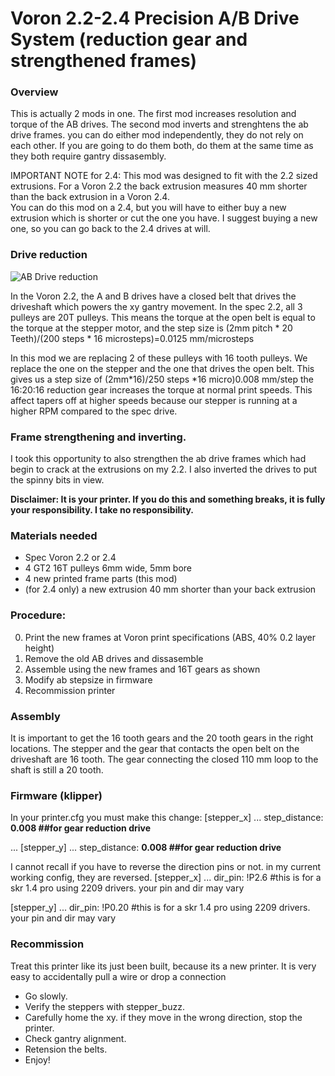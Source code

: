 # Voron 2.2-2.4 Precision A/B Drive System (reduction gear and strengthened frames)

### Overview
This is actually 2 mods in one.  The first mod increases resolution and torque of the AB drives.  The second mod inverts and strenghtens the ab drive frames. you can do either mod independently, they do not rely on each other.  If you are going to do them both, do them at the same time as they both require gantry dissasembly.


IMPORTANT NOTE for 2.4:  This mod was designed to fit with the 2.2 sized extrusions.  For a Voron 2.2 the back extrusion measures 40 mm shorter than the back extrusion in a Voron 2.4.  
You can do this mod on a 2.4, but you will have to either buy a new extrusion which is shorter or cut the one you have.  I suggest buying a new one, so you can go back to the 2.4 drives at will.

### Drive reduction
![AB Drive reduction](reduction_overview.jpg?raw=true)

In the Voron 2.2, the A and B drives have a closed belt that drives the driveshaft which powers the xy gantry movement.  In the spec 2.2, all 3 pulleys are 20T pulleys. 
This means the torque at the open belt is equal to the torque at the stepper motor, and the step size is (2mm pitch * 20 Teeth)/(200 steps * 16 microsteps)=0.0125 mm/microsteps

In this mod we are replacing 2 of these pulleys with 16 tooth pulleys.  We replace the one on the stepper and the one that drives the open belt.  This gives us a step size of (2mm*16)/250 steps *16 micro)0.008 mm/step
the 16:20:16 reduction gear increases the torque at normal print speeds. This affect tapers off at higher speeds because our stepper is running at a higher RPM compared to the spec drive.

### Frame strengthening and inverting.
I took this opportunity to also strengthen the ab drive frames which had begin to crack at the extrusions on my 2.2. I also inverted the drives to put the spinny bits in view.

**Disclaimer:
It is your printer.  If you do this and something breaks, it is fully your responsibility.  I take no responsibility.**
### Materials needed
* Spec Voron 2.2 or 2.4
* 4 GT2 16T pulleys 6mm wide, 5mm bore
* 4 new printed frame parts (this mod)
* (for 2.4 only) a new extrusion 40 mm shorter than your back extrusion


### Procedure:
0. Print the new frames at Voron print specifications (ABS, 40% 0.2 layer height)
1. Remove the old AB drives and dissasemble
2. Assemble using the new frames and 16T gears as shown
3. Modify ab stepsize in firmware
4. Recommission printer


### Assembly
It is important to get the 16 tooth gears and the 20 tooth gears in the right locations. The stepper and the gear that contacts the open belt on the driveshaft are 16 tooth.  The gear connecting the closed 110 mm loop to the shaft is still a 20 tooth.

### Firmware (klipper)
In your printer.cfg you must make this change:
[stepper_x]
...
step_distance: **0.008 ##for gear reduction drive**

...
[stepper_y]
...
step_distance: **0.008 ##for gear reduction drive**


I cannot recall if you have to reverse the direction pins or not.  in my current working config, they are reversed.
[stepper_x]
...
dir_pin: !P2.6 #this is for a skr 1.4 pro using 2209 drivers. your pin and dir may vary


[stepper_y]
...
dir_pin: !P0.20 #this is for a skr 1.4 pro using 2209 drivers. your pin and dir may vary


### Recommission
Treat this printer like its just been built, because its a new printer.  It is very easy to accidentally pull a wire or drop a connection
* Go slowly. 
* Verify the steppers with stepper_buzz. 
* Carefully home the xy. if they move in the wrong direction, stop the printer.
* Check gantry alignment.
* Retension the belts.
* Enjoy!
